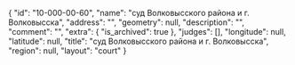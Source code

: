 {
    "id": "10-000-00-60",
    "name": "суд Волковысского района и г. Волковысска",
    "address": "",
    "geometry": null,
    "description": "",
    "comment": "",
    "extra": {
        "is_archived": true
    },
    "judges": [],
    "longitude": null,
    "latitude": null,
    "title": "суд Волковысского района и г. Волковысска",
    "region": null,
    "layout": "court"
}